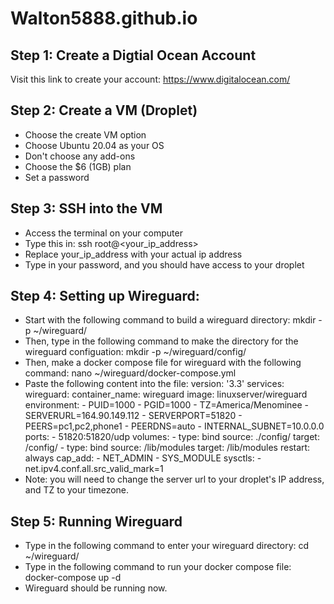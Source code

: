 # Walton5888.github.io
## Step 1: Create a Digtial Ocean Account
Visit this link to create your account: https://www.digitalocean.com/
## Step 2: Create a VM (Droplet)
* Choose the create VM option
* Choose Ubuntu 20.04 as your OS
* Don't choose any add-ons
* Choose the $6 (1GB) plan
* Set a password
## Step 3: SSH into the VM 
* Access the terminal on your computer
* Type this in: ssh root@<your_ip_address>
* Replace your_ip_address with your actual ip address
* Type in your password, and you should have access to your droplet
## Step 4: Setting up Wireguard:
* Start with the following command to build a wireguard directory: mkdir -p ~/wireguard/
* Then, type in the following command to make the directory for the wireguard configuation: mkdir -p ~/wireguard/config/
* Then, make a docker compose file for wireguard with the following command: nano ~/wireguard/docker-compose.yml
* Paste the following content into the file:
version: '3.3'
services:
  wireguard:
    container_name: wireguard
    image: linuxserver/wireguard
    environment:
      - PUID=1000
      - PGID=1000
      - TZ=America/Menominee
      - SERVERURL=164.90.149.112
      - SERVERPORT=51820
      - PEERS=pc1,pc2,phone1
      - PEERDNS=auto
      - INTERNAL_SUBNET=10.0.0.0
    ports:
      - 51820:51820/udp
    volumes:
      - type: bind
        source: ./config/
        target: /config/
      - type: bind
        source: /lib/modules
        target: /lib/modules
    restart: always
    cap_add:
      - NET_ADMIN
      - SYS_MODULE
    sysctls:
      - net.ipv4.conf.all.src_valid_mark=1
 * Note: you will need to change the server url to your droplet's IP address, and TZ to your timezone.
 ## Step 5: Running Wireguard
 * Type in the following command to enter your wireguard directory: cd ~/wireguard/
 * Type in the following command to run your docker compose file: docker-compose up -d
 * Wireguard should be running now. 
